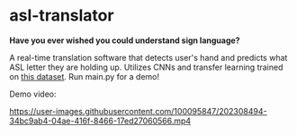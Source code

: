 # asl-translator

**Have you ever wished you could understand sign language?**

A real-time translation software that detects user's hand and predicts what ASL letter they are holding up.
Utilizes CNNs and transfer learning trained on [this dataset](https://www.kaggle.com/datasets/grassknoted/asl-alphabet/metadata?resource=download).
Run main.py for a demo!

Demo video:

https://user-images.githubusercontent.com/100095847/202308494-34bc9ab4-04ae-416f-8466-17ed27060566.mp4
